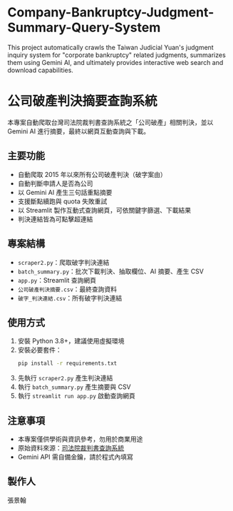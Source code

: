 # Company-Bankruptcy-Judgment-Summary-Query-System
This project automatically crawls the Taiwan Judicial Yuan's judgment inquiry system for "corporate bankruptcy" related judgments, summarizes them using Gemini AI, and ultimately provides interactive web search and download capabilities.

# 公司破產判決摘要查詢系統

本專案自動爬取台灣司法院裁判書查詢系統之「公司破產」相關判決，並以 Gemini AI 進行摘要，最終以網頁互動查詢與下載。

## 主要功能
- 自動爬取 2015 年以來所有公司破產判決（破字案由）
- 自動判斷申請人是否為公司
- 以 Gemini AI 產生三句話重點摘要
- 支援斷點續跑與 quota 失敗重試
- 以 Streamlit 製作互動式查詢網頁，可依關鍵字篩選、下載結果
- 判決連結皆為可點擊超連結

## 專案結構
- `scraper2.py`：爬取破字判決連結
- `batch_summary.py`：批次下載判決、抽取欄位、AI 摘要、產生 CSV
- `app.py`：Streamlit 查詢網頁
- `公司破產判決摘要.csv`：最終查詢資料
- `破字_判決連結.csv`：所有破字判決連結

## 使用方式
1. 安裝 Python 3.8+，建議使用虛擬環境
2. 安裝必要套件：
   ```sh
   pip install -r requirements.txt
   ```
3. 先執行 `scraper2.py` 產生判決連結
4. 執行 `batch_summary.py` 產生摘要與 CSV
5. 執行 `streamlit run app.py` 啟動查詢網頁

## 注意事項
- 本專案僅供學術與資訊參考，勿用於商業用途
- 原始資料來源：[司法院裁判書查詢系統](https://judgment.judicial.gov.tw/FJUD/default.aspx)
- Gemini API 需自備金鑰，請於程式內填寫

## 製作人
張景翰
